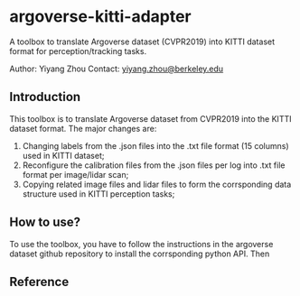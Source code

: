 # argoverse-kitti-adapter
A toolbox to translate Argoverse dataset (CVPR2019) into KITTI dataset format for perception/tracking tasks. 

Author: Yiyang Zhou 
Contact: yiyang.zhou@berkeley.edu 

## Introduction 
This toolbox is to translate Argoverse dataset from CVPR2019 into the KITTI dataset format. The major changes are:
1. Changing labels from the .json files into the .txt file format (15 columns) used in KITTI dataset;
2. Reconfigure the calibration files from the .json files per log into .txt file format per image/lidar scan;
3. Copying related image files and lidar files to form the corrsponding data structure used in KITTI perception tasks;

## How to use? 
To use the toolbox, you have to follow the instructions in the argoverse dataset github repository to install the corrsponding python API. 
Then 

## Reference 
